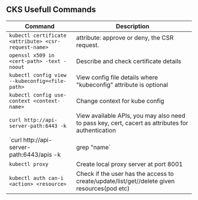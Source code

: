 ## CKS Usefull Commands


|Command|Description|
|------|-----------|
|`kubectl certificate <attribute> <csr-request-name>`| attribute: approve or deny, the CSR request.|
|`openssl x509 in <cert-path> -text -noout`| Describe and check certificate details|
|`kubectl config view --kubeconfig=<file-path>`| View config file details where "kubeconfig" attribute is optional|
|`kubectl config use-context <context-name>`| Change context for kube config|
|`curl http://api-server-path:6443 -k`| View available APIs, you may also need to pass key, cert, cacert as attributes for authentication|
|`curl http://api-server-path:6443/apis -k |grep "name`| View available APIs within named API "apis"|
|`kubectl proxy`| Create local proxy server at port 8001|
|`kubectl auth can-i <action> <resource>`| Check if the user has the access to create/update/list/get//delete given resources(pod etc)|